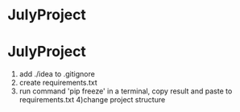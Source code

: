 # JulyProject
# JulyProject

1) add ./idea to .gitignore
2) create requirements.txt
3) run command 'pip freeze' in a terminal, copy result and paste to requirements.txt
4)change project structure
